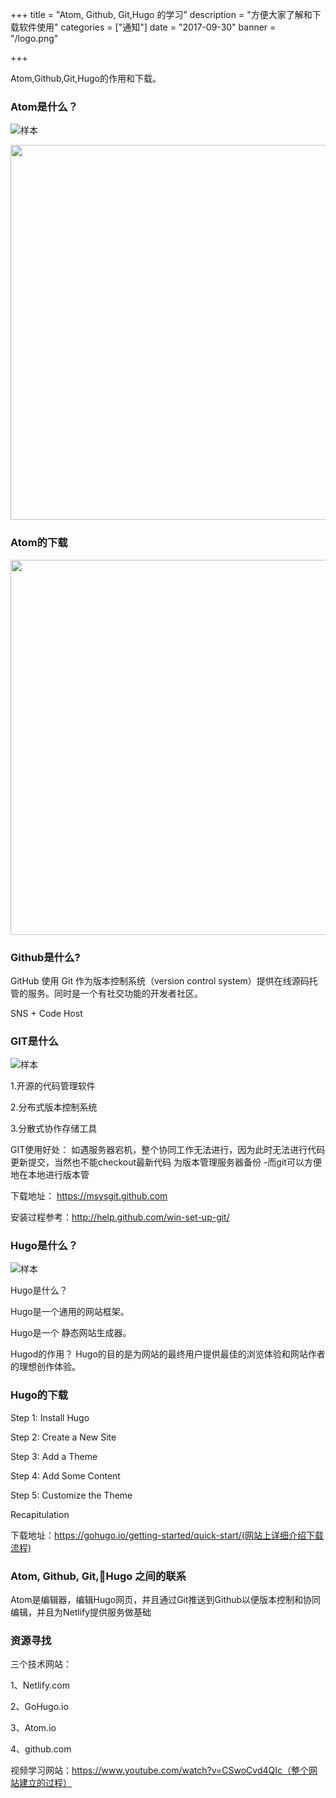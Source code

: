 +++
title = "Atom, Github, Git,Hugo 的学习"
description = "方便大家了解和下载软件使用"
categories = ["通知"]
date = "2017-09-30"
banner = "/logo.png"

+++

Atom,Github,Git,Hugo的作用和下载。


### Atom是什么？

![样本](/atom_pitcure/pic3.png)

<img src="/atom_pitcure/pic4.png" width="600">

### Atom的下载

<img src="/atom_pitcure/pic5.png" width="600">


### Github是什么?

GitHub 使用 Git 作为版本控制系统（version control system）提供在线源码托管的服务。同时是一个有社交功能的开发者社区。

SNS + Code Host


### GIT是什么

![样本](/atom_pitcure/pic8.png)

1.开源的代码管理软件

2.分布式版本控制系统

3.分散式协作存储工具


GIT使用好处：
如遇服务器宕机，整个协同工作无法进行，因为此时无法进行代码更新提交，当然也不能checkout最新代码
为版本管理服务器备份
      -而git可以方便地在本地进行版本管




下载地址： https://msysgit.github.com

安装过程参考：http://help.github.com/win-set-up-git/


### Hugo是什么？

![样本](/atom_pitcure/pic6.png)

Hugo是什么？

Hugo是一个通用的网站框架。

Hugo是一个 静态网站生成器。


Hugod的作用？
Hugo的目的是为网站的最终用户提供最佳的浏览体验和网站作者的理想创作体验。


### Hugo的下载

Step 1: Install Hugo

Step 2: Create a New Site

Step 3: Add a Theme

Step 4: Add Some Content

Step 5: Customize the Theme

Recapitulation

下载地址：https://gohugo.io/getting-started/quick-start/(网站上详细介绍下载流程)



### Atom, Github, Git,Hugo 之间的联系

Atom是编辑器，编辑Hugo网页，并且通过Git推送到Github以便版本控制和协同编辑，并且为Netlify提供服务做基础

### 资源寻找
三个技术网站：

1、Netlify.com

2、GoHugo.io

3、Atom.io

4、github.com

视频学习网站：https://www.youtube.com/watch?v=CSwoCvd4QIc（整个网站建立的过程）
